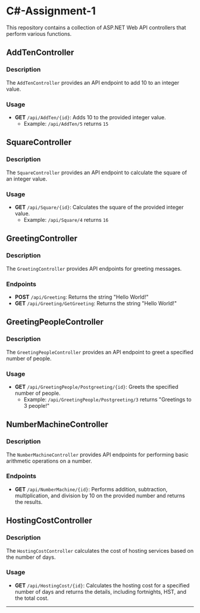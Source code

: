 # C#-Assignment-1

This repository contains a collection of ASP.NET Web API controllers that perform various functions.

## AddTenController

### Description
The `AddTenController` provides an API endpoint to add 10 to an integer value.

### Usage
- **GET** `/api/AddTen/{id}`: Adds 10 to the provided integer value.
  - Example: `/api/AddTen/5` returns `15`

## SquareController

### Description
The `SquareController` provides an API endpoint to calculate the square of an integer value.

### Usage
- **GET** `/api/Square/{id}`: Calculates the square of the provided integer value.
  - Example: `/api/Square/4` returns `16`

## GreetingController

### Description
The `GreetingController` provides API endpoints for greeting messages.

### Endpoints
- **POST** `/api/Greeting`: Returns the string "Hello World!"
- **GET** `/api/Greeting/GetGreeting`: Returns the string "Hello World!"

## GreetingPeopleController

### Description
The `GreetingPeopleController` provides an API endpoint to greet a specified number of people.

### Usage
- **GET** `/api/GreetingPeople/Postgreeting/{id}`: Greets the specified number of people.
  - Example: `/api/GreetingPeople/Postgreeting/3` returns "Greetings to 3 people!"

## NumberMachineController

### Description
The `NumberMachineController` provides API endpoints for performing basic arithmetic operations on a number.

### Endpoints
- **GET** `/api/NumberMachine/{id}`: Performs addition, subtraction, multiplication, and division by 10 on the provided number and returns the results.

## HostingCostController

### Description
The `HostingCostController` calculates the cost of hosting services based on the number of days.

### Usage
- **GET** `/api/HostingCost/{id}`: Calculates the hosting cost for a specified number of days and returns the details, including fortnights, HST, and the total cost.

---
